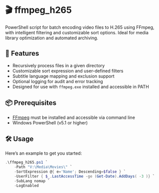 # 🎬 ffmpeg_h265

PowerShell script for batch encoding video files to H.265 using FFmpeg, with intelligent filtering and customizable sort options. Ideal for media library optimization and automated archiving.

## 🚀 Features

- Recursively process files in a given directory
- Customizable sort expression and user-defined filters
- Subtitle language mapping and exclusion support
- Optional logging for audit and error tracking
- Designed for use with `ffmpeg.exe` installed and accessible in PATH

## 📦 Prerequisites

- [FFmpeg](https://ffmpeg.org/) must be installed and accessible via command line
- Windows PowerShell (v5.1 or higher)

## 🛠️ Usage

Here’s an example to get you started:

```powershell
.\ffmpeg_h265.ps1 `
    -Path "V:\Media\Movies\" `
    -SortExpression @{ e='Name'; Descending=$false } `
    -UserFilter { $_.LastAccessTime -ge (Get-Date).AddDays( -3 )} `
    -SubLang nomap `
    -LogEnabled
